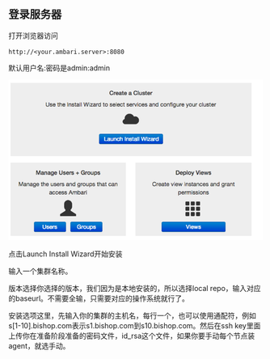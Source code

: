 ## 登录服务器

打开浏览器访问

```
http://<your.ambari.server>:8080
```

默认用户名:密码是admin:admin

![](/assets/c1.png)

点击Launch Install Wizard开始安装

输入一个集群名称。

版本选择你选择的版本，我们因为是本地安装的，所以选择local repo，输入对应的baseurl。不需要全输，只需要对应的操作系统就行了。

安装选项这里，先输入你的集群的主机名，每行一个，也可以使用通配符，例如s\[1-10\].bishop.com表示s1.bishop.com到s10.bishop.com。然后在ssh key里面上传你在准备阶段准备的密码文件，id\_rsa这个文件，如果你要手动每个节点装agent，就选手动。

